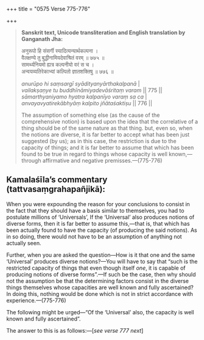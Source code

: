 +++
title = "0575 Verse 775-776"

+++
> **Sanskrit text, Unicode transliteration and English translation by Ganganath Jha:** 
>
> अनुरूपो हि संसर्गी स्यादित्यन्यार्थकल्पना ।  
> वैलक्षण्ये तु बुद्धीनामियदेवाश्रितं वरम् ॥ ७७५ ॥  
> सामर्थ्यनियमो ह्यत्र कल्पनीयो वरं स च ।  
> अन्वयव्यतिरेकाभ्यां कल्पितो ज्ञातशक्तिषु ॥ ७७६ ॥ 
>
> *anurūpo hi saṃsargī syādityanyārthakalpanā* \|  
> *vailakṣaṇye tu buddhīnāmiyadevāśritaṃ varam* \|\| 775 \|\|  
> *sāmarthyaniyamo hyatra kalpanīyo varaṃ sa ca* \|  
> *anvayavyatirekābhyāṃ kalpito jñātaśaktiṣu* \|\| 776 \|\| 
>
> The assumption of something else (as the cause of the comprehensive notion) is based upon the idea that the correlative of a thing should be of the same nature as that thing. but, even so, when the notions are diverse, it is far better to accept what has been just suggested (by us); as in this case, the restriction is due to the capacity of things; and it is far better to assume that which has been found to be true in regard to things whose capacity is well known,—through affirmative and negative premisses.—(775-776)



## Kamalaśīla’s commentary (tattvasaṃgrahapañjikā):

When you were expounding the reason for your conclusions to consist in the fact that they should have a basis similar to themselves, you had to postulate millions of ‘Universals’, If the ‘Universal’ also produces notions of diverse forms, then it is far better to assume this,—that is, that which has been actually found to have the capacity (of producing the said notions). As in so doing, there would not have to be an assumption of anything not actually seen.

Further, when you are asked the question—How is it that one and the same ‘Universal’ produces diverse notions?—You will have to say that “such is the restricted capacity of things that even though itself *one*, it is capable of producing notions of diverse forms”.—If such be the case, then why should not the assumption be that the determining factors consist in the diverse things themselves whose capacities are well known and fully ascertained? In doing this, nothing would be done which is not in strict accordance with experience.—(775-776)

The following might be urged—“Of the ‘Universal’ also, the capacity is well known and fully ascertained”.

The answer to this is as follows:—[*see verse 777 next*]


